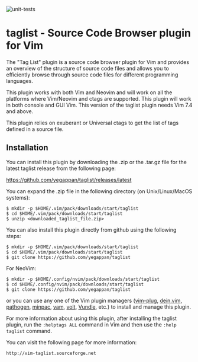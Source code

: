 ![unit-tests](https://github.com/yegappan/taglist/workflows/unit-tests/badge.svg?branch=master)

# taglist - Source Code Browser plugin for Vim

The "Tag List" plugin is a source code browser plugin for Vim and provides an overview of the structure of source code files and allows you to efficiently browse through source code files for different programming languages.

This plugin works with both Vim and Neovim and will work on all the platforms where Vim/Neovim and ctags are supported.  This plugin will work in both console and GUI Vim. This version of the taglist plugin needs Vim 7.4 and above.

This plugin relies on exuberant or Universal ctags to get the list of tags defined in a source file.

## Installation

You can install this plugin by downloading the .zip or the .tar.gz file for the latest taglist release from the following page:

https://github.com/yegappan/taglist/releases/latest

You can expand the .zip file in the following directory (on Unix/Linux/MacOS systems):

    $ mkdir -p $HOME/.vim/pack/downloads/start/taglist
    $ cd $HOME/.vim/pack/downloads/start/taglist
    $ unzip <downloaded_taglist_file.zip>

You can also install this plugin directly from github using the following steps:

    $ mkdir -p $HOME/.vim/pack/downloads/start/taglist
    $ cd $HOME/.vim/pack/downloads/start/taglist
    $ git clone https://github.com/yegappan/taglist

For NeoVim:

    $ mkdir -p $HOME/.config/nvim/pack/downloads/start/taglist
    $ cd $HOME/.config/nvim/pack/downloads/start/taglist
    $ git clone https://github.com/yegappan/taglist

or you can use any one of the Vim plugin managers ([vim-plug](https://github.com/junegunn/vim-plug), [dein.vim](https://github.com/Shougo/dein.vim), [pathogen](https://github.com/tpope/vim-pathogen), [minpac](https://github.com/k-takata/minpac), [vam](https://github.com/MarcWeber/vim-addon-manager), [volt](https://github.com/vim-volt/volt), [Vundle](https://github.com/VundleVim/Vundle.vim), etc.) to install and manage this plugin.

For more information about using this plugin, after installing the taglist plugin, run the `:helptags ALL` command in Vim and then use the `:help taglist` command.

You can visit the following page for more information:

    http://vim-taglist.sourceforge.net

